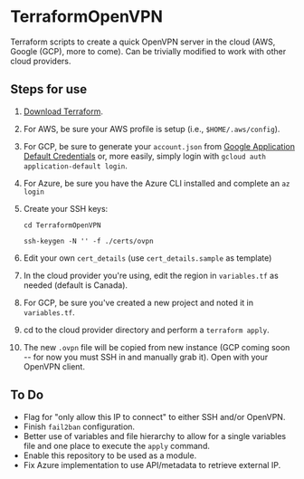 # TerraformOpenVPN
Terraform scripts to create a quick OpenVPN server in the cloud (AWS, Google (GCP), more to come). Can be trivially modified to work with other cloud providers.

## Steps for use

1. [Download Terraform](https://www.terraform.io/downloads.html).
2. For AWS, be sure your AWS profile is setup (i.e., `$HOME/.aws/config`).
3. For GCP, be sure to generate your `account.json` from [Google Application Default Credentials](https://developers.google.com/identity/protocols/application-default-credentials) or, more easily, simply login with `gcloud auth application-default login`.
4. For Azure, be sure you have the Azure CLI installed and complete an `az login`
5. Create your SSH keys:

    `cd TerraformOpenVPN`

    `ssh-keygen -N '' -f ./certs/ovpn`

6. Edit your own `cert_details` (use `cert_details.sample` as template)
7. In the cloud provider you're using, edit the region in `variables.tf` as needed (default is Canada).
8. For GCP, be sure you've created a new project and noted it in `variables.tf`.
9. cd to the cloud provider directory and perform a `terraform apply`.
10. The new `.ovpn` file will be copied from new instance (GCP coming soon -- for now you must SSH in and manually grab it). Open with your OpenVPN client.

## To Do

- Flag for "only allow this IP to connect" to either SSH and/or OpenVPN.
- Finish `fail2ban` configuration.
- Better use of variables and file hierarchy to allow for a single variables file and one place to execute the `apply` command.
- Enable this repository to be used as a module.
- Fix Azure implementation to use API/metadata to retrieve external IP.
